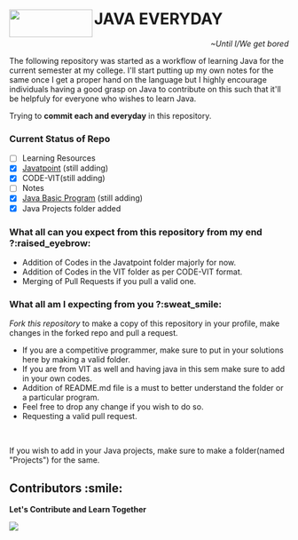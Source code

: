 <div>
  <img src="https://img.shields.io/badge/Java-ED8B00?style=for-the-badge&logo=java&logoColor=white" align=left width=150 height=50>
  <h1>JAVA EVERYDAY</h1>
  <p align=right><i>~Until I/We get bored</i></p>
</div>
<p>The following repository was started as a workflow of learning Java for the current semester at my college. I'll start putting up my own notes for the same once I get a proper hand on the language but I highly encourage individuals having a good grasp on Java to contribute on this such that it'll be helpfuly for everyone who wishes to learn Java.</p>
<p>Trying to <b>commit each and everyday</b> in this repository.</p>

### Current Status of Repo

- [ ] Learning Resources
- [X] <a href="https://github.com/Swarzinium-369/Java-Everyday/tree/main/1-Everyday-Java-qa/4-Javatpoint">Javatpoint</a> (still adding)
- [X] CODE-VIT(still adding)
- [ ] Notes
- [X] <a href="https://github.com/Swarzinium-369/Java-Everyday/tree/main/1-Everyday-Java-qa/4-Javatpoint/8-Java%20Basic%20Programs">Java Basic Program</a> (still adding)
- [X] Java Projects folder added

<h3>What all can you expect from this repository from my end ?:raised_eyebrow:</h3>
<ul>
  <li>Addition of Codes in the Javatpoint folder majorly for now.</li>
  <li>Addition of Codes in the VIT folder as per CODE-VIT format.</li>
  <li>Merging of Pull Requests if you pull a valid one.</li>
</ul>
<h3>What all am I expecting from you ?:sweat_smile:</h3>
<p><i>Fork this repository</i> to make a copy of this repository in your profile, make changes in the forked repo and pull a request.</p>
<ul>
  <li>If you are a competitive programmer, make sure to put in your solutions here by making a valid folder.</li>
  <li>If you are from VIT as well and having java in this sem make sure to add in your own codes.</li>
  <li>Addition of README.md file is a must to better understand the folder or a particular program.</li>
  <li>Feel free to drop any change if you wish to do so.</li>
  <li>Requesting a valid pull request.</li>
</ul>
<br>
<p>If you wish to add in your Java projects, make sure to make a folder(named "Projects") for the same.</p>

<h2>Contributors :smile:</h2>
<p><b>Let's Contribute and Learn Together</b></p>
<a href = "https://github.com/Swarzinium-369/Java-Everyday/graphs/contributors">
  <img src = "https://contrib.rocks/image?repo=Swarzinium-369/Java-Everyday"/>
</a>
